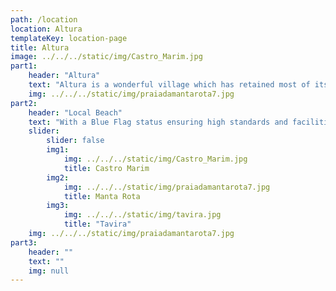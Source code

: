 ```yaml
---
path: /location
location: Altura
templateKey: location-page
title: Altura
image: ../../../static/img/Castro_Marim.jpg
part1: 
    header: "Altura"
    text: "Altura is a wonderful village which has retained most of its original Portuguese charm and character. During the day, there is a laid back, relaxed atmosphere where visitors can enjoy a coffee or a beer at one of the many small bars, or take a stroll and do some leisurely shopping. The village has a daily market selling fresh produce, patisseries, a mini-market, gift shops, and a bank, and there is also a large supermarket just towards the main road. In the evening, visitors can choose from a wide selection of restaurants to suit all tastes ranging from the cheap and cheerful Tascas to High-Quality cuisine. Overall, Altura is a lovely village, perfect for families and couples seeking to experience and enjoy a simple Portuguese beach holiday."
    img: ../../../static/img/praiadamantarota7.jpg
part2:
    header: "Local Beach"
    text: "With a Blue Flag status ensuring high standards and facilities, and with a softly sloping shelf into the clean blue waters of the Atlantic Ocean, then it is clear to see why Altura is a popular family destination. Stretching East, long walks can be taken along the soft shoreline taking in the other equally splendid beaches of Praia Verde and Cabeco, then onto ever popular Monte Gordo. Heading West, the sands stretch as far as the eye can see, merging effortlessly into the vast Ria Formosa Natural Park. The summer brings a super selection of water sports."
    slider:
        slider: false
        img1: 
            img: ../../../static/img/Castro_Marim.jpg
            title: Castro Marim
        img2: 
            img: ../../../static/img/praiadamantarota7.jpg
            title: Manta Rota
        img3: 
            img: ../../../static/img/tavira.jpg
            title: "Tavira"
    img: ../../../static/img/praiadamantarota7.jpg
part3:
    header: ""
    text: ""
    img: null
---
```

